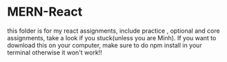 # MERN-React
this folder is for my react assignments, include practice , optional and core assignments, take a look if you stuck(unless you are Minh).
If you want to download this on your computer, make sure to do npm install in your terminal otherwise it won't work!!
